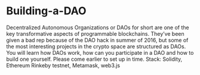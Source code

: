 # Building-a-DAO

Decentralized Autonomous Organizations or DAOs for short are one of the key transformative aspects of programmable blockchains. They’ve been given a bad rep because of the DAO hack in summer of 2016, but some of the most interesting projects in the crypto space are structured as DAOs. You will learn how DAOs work, how can you participate in a DAO and how to build one yourself. Please come earlier to set up in time.  Stack: Solidity, Ethereum Rinkeby testnet, Metamask, web3.js
